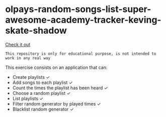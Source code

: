 # olpays-random-songs-list-super-awesome-academy-tracker-keving-skate-shadow

[Check it out](https://ns-fvcrqmlrop.now.sh/)

```
This repository is only for educational purpose, is not intended to work in any real way 
```

This exercise consists on an application that can:
* Create playlists ✓
* Add songs to each playlist ✓
* Count the times the playlist has been heard ✓
* Choose a random playlist ✓
* List playlists ✓
* Filter random generator by played times ✓
* Blacklist random generator ✓
